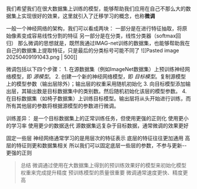 我们希望我们在很大数据集上训练的模型，能够帮助我们应用在自己不那么大的数据集上实现很好的效果，这里就引入了迁移学习的概念，也称**微调**

一般一个神经网络的架构，我们可以看成两块：
	一部分是在进行特征抽取，将原始像素变成容易线性分割的特征
	另一部分是在分类，线性分类器（softmax回归）
那么微调的思想就是，既然我通过IMAG-net训练的数据集，也能够帮助我在自己的数据集上提取特征，只是最后的分类标号可能不同了
![[Pasted image 20250409191043.png | 500]]

微调包括以下四个步骤： 
	1. 在源数据集（例如ImageNet数据集）上预训练神经网络模型，即 _源模型_。
	2. 创建一个新的神经网络模型，即 _目标模型_。复制源模型上的模型参数（输出层除外）；输出层的权重采用随机初始化
	3. 向目标模型添加输出层，其输出数是目标数据集中的类别数。然后随机初始化该层的模型参数。
    4. 在目标数据集（如椅子数据集）上训练目标模型。输出层将从头开始进行训练，而所有其他层的参数将根据源模型的参数进行微调。

训练差异：
是一个目标数据集上的正常训练任务，但使用更强的正则化
	使用更小的学习率
	使用更少的数据迭代
源数据集远复杂于目标数据，通常微调的效果更好

固定一些层
神经网络通常学习的是用层次的特征表示
	底层的特征往往更加通用
	高层的特征则更和数据集相关
所以我们可以固定底层一些层的参数，不参与更新--更强的正则

>总结
>微调通过使用在大数据集上得到的预训练效果好的模型来初始化模型权重来完成提升精度
>预训练模型的质量很重要
>微调通常速度更快、精度更高